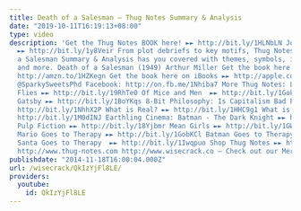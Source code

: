```yaml
---
title: Death of a Salesman – Thug Notes Summary & Analysis
date: "2019-10-11T16:19:13+08:00"
type: video
description: 'Get the Thug Notes BOOK here! ►► http://bit.ly/1HLNbLN Join Wisecrack!
  ►► http://bit.ly/1y8Veir From plot debriefs to key motifs, Thug Notes’ Death of
  a Salesman Summary & Analysis has you covered with themes, symbols, important quotes,
  and more. Death of a Salesman (1949) Arthur Miller Get the book here on Amazon ►►
  http://amzn.to/1HZKegn Get the book here on iBooks ►► http://apple.co/1GyWnCY Twitter:
  @SparkySweetsPhd Facebook: http://on.fb.me/1Nhiba7 More Thug Notes: Lord of the
  Flies ►► http://bit.ly/19RhTe0 Of Mice and Men  ►► http://bit.ly/1GokKHn The Great
  Gatsby ►► http://bit.ly/1BoYKqs 8-Bit Philosophy: Is Capitalism Bad For You? ►►
  http://bit.ly/1NhhX2P What is Real? ►► http://bit.ly/1HHC9g1 What is Marxism? ►►
  http://bit.ly/1M0dINJ Earthling Cinema: Batman - The Dark Knight ►► http://bit.ly/1buIi1J
  Pulp Fiction ►► http://bit.ly/18Yjbmr Mean Girls ►► http://bit.ly/1GWjlpy Pop Psych:
  Mario Goes to Therapy ►► http://bit.ly/1GobKCl Batman Goes to Therapy ►► http://bit.ly/1xhmXCy
  Santa Goes to Therapy  ►► http://bit.ly/1Iwqpuo Shop Thug Notes ►► http://shop.thug-notes.com
  http://www.thug-notes.com http://www.wisecrack.co – Check out our Merch!: http://www.wisecrack.co/store'
publishdate: "2014-11-18T16:00:04.000Z"
url: /wisecrack/QkIzYjFl8LE/
providers:
  youtube:
    id: QkIzYjFl8LE
---
```

